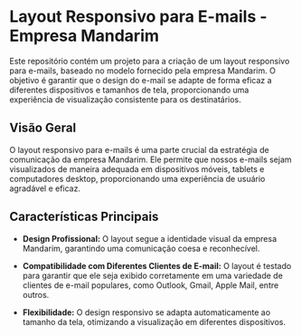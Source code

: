 # Layout Responsivo para E-mails - Empresa Mandarim

Este repositório contém um projeto para a criação de um layout responsivo para e-mails, baseado no modelo fornecido pela empresa Mandarim. O objetivo é garantir que o design do e-mail se adapte de forma eficaz a diferentes dispositivos e tamanhos de tela, proporcionando uma experiência de visualização consistente para os destinatários.

## Visão Geral

O layout responsivo para e-mails é uma parte crucial da estratégia de comunicação da empresa Mandarim. Ele permite que nossos e-mails sejam visualizados de maneira adequada em dispositivos móveis, tablets e computadores desktop, proporcionando uma experiência de usuário agradável e eficaz.

## Características Principais

- **Design Profissional:** O layout segue a identidade visual da empresa Mandarim, garantindo uma comunicação coesa e reconhecível.

- **Compatibilidade com Diferentes Clientes de E-mail:** O layout é testado para garantir que ele seja exibido corretamente em uma variedade de clientes de e-mail populares, como Outlook, Gmail, Apple Mail, entre outros.

- **Flexibilidade:** O design responsivo se adapta automaticamente ao tamanho da tela, otimizando a visualização em diferentes dispositivos.

